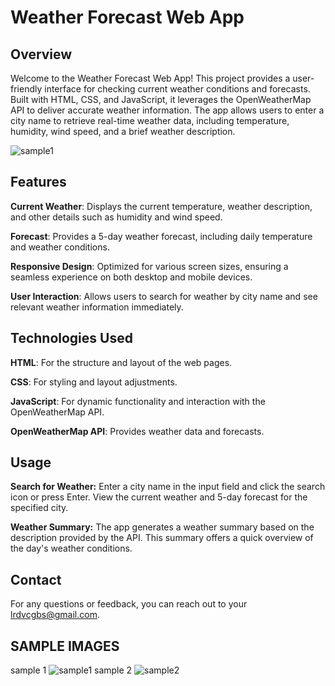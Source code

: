 # Weather Forecast Web App
## Overview

Welcome to the Weather Forecast Web App! This project provides a user-friendly interface for checking current weather conditions and forecasts. Built with HTML, CSS, and JavaScript, it leverages the OpenWeatherMap API to deliver accurate weather information. The app allows users to enter a city name to retrieve real-time weather data, including temperature, humidity, wind speed, and a brief weather description.

![sample1](https://github.com/user-attachments/assets/a13fc064-2084-485b-a852-c682c67c1be5)


## Features

**Current Weather**: Displays the current temperature, weather description, and other details such as humidity and wind speed.

**Forecast**: Provides a 5-day weather forecast, including daily temperature and weather conditions.

**Responsive Design**: Optimized for various screen sizes, ensuring a seamless experience on both desktop and mobile devices.

**User Interaction**: Allows users to search for weather by city name and see relevant weather information immediately.

## Technologies Used
**HTML**: For the structure and layout of the web pages.

**CSS**: For styling and layout adjustments.

**JavaScript**: For dynamic functionality and interaction with the OpenWeatherMap API.

**OpenWeatherMap API**: Provides weather data and forecasts.


## Usage
**Search for Weather:**
Enter a city name in the input field and click the search icon or press Enter.
View the current weather and 5-day forecast for the specified city.

**Weather Summary:**
The app generates a weather summary based on the description provided by the API. This summary offers a quick overview of the day's weather conditions.

## Contact
For any questions or feedback, you can reach out to your lrdvcgbs@gmail.com.

## SAMPLE IMAGES


sample 1
![sample1](https://github.com/user-attachments/assets/c3733108-3925-4d11-ba78-0ae4a5be513f)
sample 2
![sample2](https://github.com/user-attachments/assets/4f6a522c-1465-4e08-af3a-86c56822ca7c)
